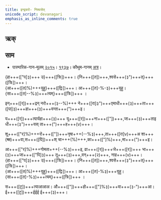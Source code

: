 ```yaml
---
title: इन्द्रन्नरो- निश्वसेत्  
unicode_script: devanagari  
emphasis_as_inline_comments: true
---   
```


## ऋक्
<div class="js_include" url="../Rk/indran-naro.md"  newLevelForH1="2" includeTitle="true"> </div>


## साम

- पारम्परिक-गान-मूलम् [२०१५](https://sanskritdocuments.org/sites/pssramanujaswamy/VIVAAHA%20UPANAYANA%20SAAMAANI.pdf&sa=D&ust=1542425956265000)। [१९३७](https://archive.org/stream/sAmaveda-jaiminIya-paravastu-paramparA-docs/sAmaveda-paravastu-1937#page/n8/mode/1up&sa=D&ust=1542425956265000)। कौथुम-गानम् [अत्र](https://archive.org/details/SamaVedaSanhitaWithSayanabhashyaVolume2SatyavrataSamasrami1876bis_201804/page/n453&sa=D&ust=1542425956265000)।
<div class="audioEmbed"  caption="रामानुजार्यः 1974 " src="https://archive
.org/download/jaiminIya-sAma-gAna-paravastu-tradition-rAmAnuja/nishvaset.mp3"></div>
<div class="audioEmbed"  caption="गोपालार्यः 2015  " src="https://archive
.org/download/jaiminIya-sAma-gAna-paravastu-tradition-gopAla-2015/nishvaset.mp3"></div>
<div class="audioEmbed"  caption="गोपालपवनयोर् अनुवचनम् 2015 1x" src="https://archive
.org/download/jaiminIya-sAma-gAna-paravastu-tradition-anuvachanam-gopAla-pavana-2015/nishvaset.mp3"></div>
<div class="audioEmbed"  caption="गोपालपवनयोर् अनुवचनम् 2015 1.5x" src="https://archive
.org/download/jaiminIya-sAma-gAna-paravastu-tradition-anuvachanam-gopAla-pavana-2015-150p-speed/nishvaset.mp3"></div>

{हा+++(["प]३)+++ उ}+++([त्रिः])+++। {नि+++([त])+++,श्वसे+++(३")+++त्}+++([त्रिः])+++।  
{आ+++([त]%)+++युहु}+++([द्विः])+++। आ+++([त]-%-३)+++युहु।  
{सा+++([त]--%३)+++त्यम्}+++([त्रिः])+++ ।

इन्+++([र])+++द्रन् नरो+++(३--%)+++ ने+++([रा]३")+++एमाधी+++(३)+++ता+++([पा]३)+++हा+++(३)+++वन्ता+++(")+++इ।

य+++([र])+++त्पार्यहा+++(३)+++ यू+++([र])+++ना+++(["])+++,जा+++(३)+++ताइ धी+++(३")+++यस् ता+++(")+++ह+++(v)+++।

शू+++(["र]%)+++रो+++(["])+++नृषा+++(--%३)+++,ता+++([रा]v)+++अ शा+++(~~श्रा~~)+++वा,स+++([पि])+++श् चा+++(%)+++,का+++(["]%)+++,मा+++(")+++इ।

आ+++(["र]%)+++गोमता+++(--%३)+++इ,  व्रा+++([र])+++जे+++([र])+++ भा+++(३)+++जा+++(["पि]३)+++ तू+++(३)+++,वन्+++(२)+++, नाह+++(v)+++।  
{हा+++(["प]३)+++ उ}+++([त्रिः])+++। {नि+++([त])+++,श्वसे+++(३")+++त्}+++([त्रिः])+++।  
{आ+++([त]%)+++युहु}+++([द्विः])+++। आ+++([त]-%३)+++युहु।  
{सा+++([त]-%३)+++त्यम्}+++([त्रिः])+++ ।

स+++([टृ])+++त्याआआअ। औ+++(["])+++हो+++(["]%३)+++वा+++(३-")+++आ। ई+++([टृ])+++ईईई ई+++(३)+++।